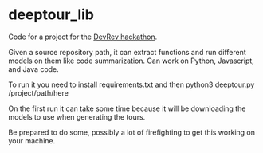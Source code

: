 # deeptour_lib

Code for a project for the [DevRev hackathon](https://devrevhack0.devpost.com/).

Given a source repository path, it can extract functions and run different models on them like code summarization.
Can work on Python, Javascript, and Java code.

To run it you need to install requirements.txt and then python3 deeptour.py /project/path/here

On the first run it can take some time because it will be downloading the models to use when generating the tours.

Be prepared to do some, possibly a lot of firefighting to get this working on your machine.

